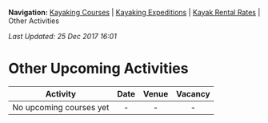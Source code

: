 **Navigation:** [Kayaking Courses](index) &#124; [Kayaking Expeditions](expedition) &#124; [Kayak Rental Rates](rental) &#124; Other Activities

_Last Updated: 25 Dec 2017 16:01_
# Other Upcoming Activities

Activity | Date | Venue | Vacancy
:---:|:---:|:---:|:---:
No upcoming courses yet|-|-|-

